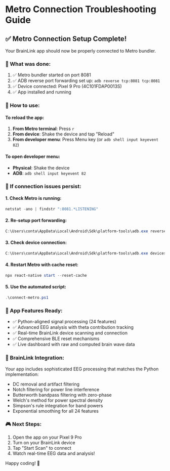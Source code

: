 # Metro Connection Troubleshooting Guide

## ✅ Metro Connection Setup Complete!

Your BrainLink app should now be properly connected to Metro bundler.

### 🔧 What was done:
1. ✅ Metro bundler started on port 8081
2. ✅ ADB reverse port forwarding set up: `adb reverse tcp:8081 tcp:8081`
3. ✅ Device connected: Pixel 9 Pro (4C101FDAP0013S)
4. ✅ App installed and running

### 🎯 How to use:

#### To reload the app:
1. **From Metro terminal**: Press `r` 
2. **From device**: Shake the device and tap "Reload"
3. **From developer menu**: Press Menu key (or `adb shell input keyevent 82`)

#### To open developer menu:
- **Physical**: Shake the device
- **ADB**: `adb shell input keyevent 82`

### 🚨 If connection issues persist:

#### 1. Check Metro is running:
```powershell
netstat -ano | findstr ":8081.*LISTENING"
```

#### 2. Re-setup port forwarding:
```powershell
C:\Users\conta\AppData\Local\Android\Sdk\platform-tools\adb.exe reverse tcp:8081 tcp:8081
```

#### 3. Check device connection:
```powershell
C:\Users\conta\AppData\Local\Android\Sdk\platform-tools\adb.exe devices
```

#### 4. Restart Metro with cache reset:
```powershell
npx react-native start --reset-cache
```

#### 5. Use the automated script:
```powershell
.\connect-metro.ps1
```

### 📱 App Features Ready:
- ✅ Python-aligned signal processing (24 features)
- ✅ Advanced EEG analysis with theta contribution tracking
- ✅ Real-time BrainLink device scanning and connection
- ✅ Comprehensive BLE reset mechanisms
- ✅ Live dashboard with raw and computed brain wave data

### 🧠 BrainLink Integration:
Your app includes sophisticated EEG processing that matches the Python implementation:
- DC removal and artifact filtering
- Notch filtering for power line interference
- Butterworth bandpass filtering with zero-phase
- Welch's method for power spectral density
- Simpson's rule integration for band powers
- Exponential smoothing for all 24 features

### 🎮 Next Steps:
1. Open the app on your Pixel 9 Pro
2. Turn on your BrainLink device
3. Tap "Start Scan" to connect
4. Watch real-time EEG data and analysis!

Happy coding! 🚀
